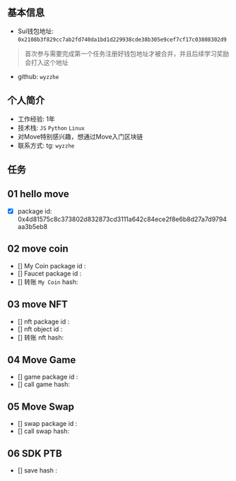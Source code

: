 ## 基本信息
- Sui钱包地址: `0x2108b3f829cc7ab2fd740da1bd1d229938cde38b305e9cef7cf17c03808302d9`
> 首次参与需要完成第一个任务注册好钱包地址才被合并，并且后续学习奖励会打入这个地址
- github: `wyzzhe`

## 个人简介
- 工作经验: 1年
- 技术栈: `JS` `Python` `Linux`
- 对Move特别感兴趣，想通过Move入门区块链
- 联系方式: tg: `wyzzhe` 

## 任务

##   01 hello move
- [x] package id: 0x4d81575c8c373802d832873cd3111a642c84ece2f8e6b8d27a7d9794aa3b5eb8

##   02 move coin
- [] My Coin package id : 
- [] Faucet package id : 
- [] 转账 `My Coin` hash:

##   03 move NFT
- [] nft package id :
- [] nft object id : 
- [] 转账 nft  hash:

##   04 Move Game
- [] game package id :
- [] call game hash:

##   05 Move Swap
- [] swap package id :
- [] call swap hash:

##   06 SDK PTB
- [] save hash :
